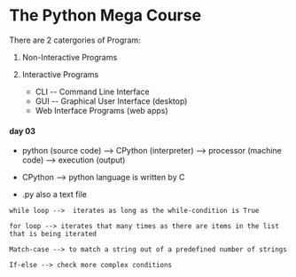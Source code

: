 # The Python Mega Course
There are 2 catergories of Program:
1. Non-Interactive Programs

2. Interactive Programs
    - CLI -- Command Line Interface
    - GUI -- Graphical User Interface (desktop)
    - Web Interface Programs (web apps)

#### day 03
- python (source code) --> CPython (interpreter) --> processor (machine code) --> execution (output)

- CPython --> python language is written by C

- .py also a text file

```
while loop -->  iterates as long as the while-condition is True

for loop --> iterates that many times as there are items in the list that is being iterated

Match-case --> to match a string out of a predefined number of strings

If-else --> check more complex conditions
```